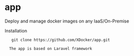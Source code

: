 app
===

Deploy and manage docker images on any IaaS/On-Premise

Installation
```shell
   git clone https://github.com/XDocker/app.git
```
```shell
  The app is based on Laravel framework
```
